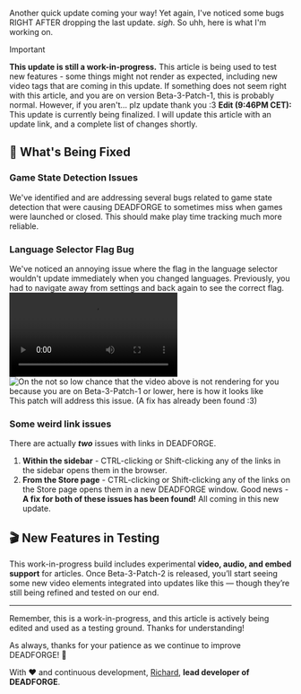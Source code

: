 Another quick update coming your way! Yet again, I've noticed some bugs RIGHT AFTER dropping the last update. _sigh._ So uhh, here is what I'm working on.

> [!IMPORTANT]
> **This update is still a work-in-progress.** This article is being used to test new features - some things might not render as expected, including new video tags that are coming in this update.
> If something does not seem right with this article, and you are on version Beta-3-Patch-1, this is probably normal. However, if you aren't... plz update thank you :3
> **Edit (9:46PM CET):** This update is currently being finalized. I will update this article with an update link, and a complete list of changes shortly.

## 🔧 What's Being Fixed

### Game State Detection Issues
We've identified and are addressing several bugs related to game state detection that were causing DEADFORGE to sometimes miss when games were launched or closed. This should make play time tracking much more reliable.

### Language Selector Flag Bug
We've noticed an annoying issue where the flag in the language selector wouldn't update immediately when you changed languages. Previously, you had to navigate away from settings and back again to see the correct flag.
![video:A showcase of the flag bug.](https://deadcode.is-a.dev/DeadForgeExternalData/articles/deadforge-v2-beta-release-3-patch-2/languageselectorflagstuck.mp4)
![On the not so low chance that the video above is not rendering for you because you are on Beta-3-Patch-1 or lower, here is how it looks like](https://deadcode.is-a.dev/DeadForgeExternalData/articles/deadforge-v2-beta-release-3-patch-2/languageselectorflagstuckframe.jpg)
This patch will address this issue. (A fix has already been found :3)

### Some weird link issues
There are actually _**two**_ issues with links in DEADFORGE.
1. **Within the sidebar** - CTRL-clicking or Shift-clicking any of the links in the sidebar opens them in the browser.
2. **From the Store page** - CTRL-clicking or Shift-clicking any of the links on the Store page opens them in a new DEADFORGE window.
Good news - **A fix for both of these issues has been found!** All coming in this new update.

## 🎬 New Features in Testing

This work-in-progress build includes experimental **video, audio, and embed support** for articles. Once Beta-3-Patch-2 is released, you’ll start seeing some new video elements integrated into updates like this — though they’re still being refined and tested on our end.

---

Remember, this is a work-in-progress, and this article is actively being edited and used as a testing ground. Thanks for understanding!

As always, thanks for your patience as we continue to improve DEADFORGE! 🚀

With ❤️ and continuous development,
[Richard](https://github.com/RichardKanshen), **lead developer of DEADFORGE**.
